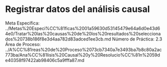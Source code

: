 # Registrar datos del análisis causal

Meta Específica: ../Metas%20Especi%CC%81ficas%2001a59630d53145479e64a6d0e43d64e0/Tratar%20las%20causas%20de%20los%20resultados%20seleccionados%20738b186f8e3d4aa782d83adced1ee3cb.md
Número de Práctica: 2.3
Área de Proceso: ../A%CC%81reas%20de%20Proceso%2073cb7340a7e3493ba7b8c80a2ac773ba/Ana%CC%81lisis%20Causal%20y%20Resolucio%CC%81n%2059de40358f97422ab98406c5a9fffa87.md